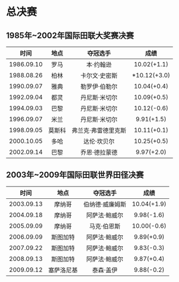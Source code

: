 # 总决赛

## 1985年~2002年国际田联大奖赛决赛<a id='IAAF Grand Prix Final'></a>

|    时间    |  地点  |      夺冠选手       |     成绩     |
| :--------: | :----: | :-----------------: | :----------: |
| 1986.09.10 |  罗马  |      本·约翰逊      | 10.02(+1.1)  |
| 1988.08.26 |  柏林  |    卡尔文·史密斯    | *10.12(+3.0) |
| 1990.09.07 |  雅典  |    勒罗伊·伯勒尔    | 10.04(+0.4)  |
| 1992.09.04 |  都灵  |    丹尼斯·米切尔    | 10.09(+0.5)  |
| 1994.09.03 |  巴黎  |    丹尼斯·米切尔    | 10.12(-0.6)  |
| 1996.09.07 |  米兰  |    丹尼斯·米切尔    |  9.91(+1.5)  |
| 1998.09.05 | 莫斯科 | 弗兰克·弗雷德里克斯 | 10.11(+0.1)  |
| 2000.10.05 |  多哈  |     达伦·坎贝尔     | 10.25(+0.5)  |
| 2002.09.14 |  巴黎  |    乔恩·德拉蒙德    |  9.97(+2.0)  |

## 2003年~2009年国际田联世界田径决赛<a id='IAAF World Athletics Final'></a>

|    时间    |    地点    |    夺冠选手     |    成绩     |
| :--------: | :--------: | :-------------: | :---------: |
| 2003.09.13 |   摩纳哥   | 伯纳德·威廉姆斯 | 10.04(+1.9) |
| 2004.09.18 |   摩纳哥   |  阿萨法·鲍威尔  | 9.98(-1.6)  |
| 2005.09.09 |   摩纳哥   |   马克·伯恩斯   | 10.00(-0.6) |
| 2006.09.09 |  斯图加特  |  阿萨法·鲍威尔  | 9.89(+0.9)  |
| 2007.09.22 |  斯图加特  |  阿萨法·鲍威尔  | 9.83(-0.3)  |
| 2008.09.13 |  斯图加特  |  阿萨法·鲍威尔  | 9.87(+0.4)  |
| 2009.09.12 | 塞萨洛尼基 |    泰森·盖伊    | 9.88(-0.2)  |

